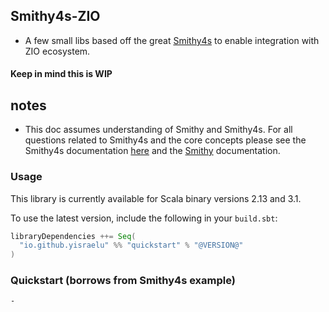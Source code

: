 ## Smithy4s-ZIO

- A few small libs based off the great [Smithy4s](https://disneystreaming.github.io/smithy4s/) to enable integration with ZIO ecosystem.
#### Keep in mind this is WIP


## notes
 - This doc assumes understanding of Smithy and Smithy4s. For all questions related to Smithy4s and the core concepts please see the Smithy4s documentation [here](https://disneystreaming.github.io/smithy4s/) and the [Smithy](https://awslabs.github.io/smithy/) documentation.


### Usage

This library is currently available for Scala binary versions 2.13 and 3.1.

To use the latest version, include the following in your `build.sbt`:

```scala
libraryDependencies ++= Seq(
  "io.github.yisraelu" %% "quickstart" % "@VERSION@"
)
```


### Quickstart (borrows from Smithy4s example)
    - 
